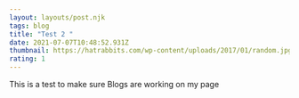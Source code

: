 ```yaml
---
layout: layouts/post.njk
tags: blog
title: "Test 2 "
date: 2021-07-07T10:48:52.931Z
thumbnail: https://hatrabbits.com/wp-content/uploads/2017/01/random.jpg
rating: 1
---
```

This is a test to make sure Blogs are working on my page